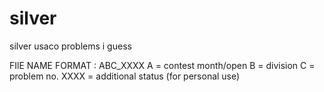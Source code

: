 # silver

silver usaco problems i guess

FIlE NAME FORMAT : ABC_XXXX
A = contest month/open
B = division
C = problem no.
XXXX = additional status (for personal use)
